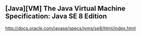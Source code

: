 ## [Java][VM] The Java Virtual Machine Specification: Java SE 8 Edition

http://docs.oracle.com/javase/specs/jvms/se8/html/index.html

